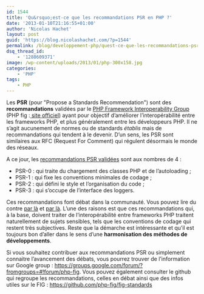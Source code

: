 ```yaml
---
id: 1544
title: 'Qu&rsquo;est-ce que les recommandations PSR en PHP ?'
date: '2013-01-10T21:16:55+01:00'
author: 'Nicolas Hachet'
layout: post
guid: 'https://blog.nicolashachet.com/?p=1544'
permalink: /blog/developpement-php/quest-ce-que-les-recommandations-psr/
dsq_thread_id:
    - '1288609371'
image: /wp-content/uploads/2013/01/php-300x158.jpg
categories:
    - 'PHP'
tags:
    - PHP
---
```


Les **PSR** (pour "Propose a Standards Recommendation") sont des **recommandations** validées par le [PHP Framework Interoperability Group](https://blog.nicolashachet.com/2013/01/10/technologies/php/quest-ce-que-le-php-framework-interoperability-group-fig/ "PHP Framework Interoperability Group") (PHP fig :[ site officiel](https://github.com/php-fig/fig-standards/blob/master/README.md "PHP fig")) ayant pour objectif d’améliorer l’interopérabilité entre les frameworks PHP, et plus généralement entre les développeurs PHP. Il ne s’agit aucunement de normes ou de standards *établis* mais de recommandations qui tendent à le devenir. D’un sens, les PSR sont similaires aux RFC (Request For Comment) qui régulent désormais le monde des réseaux.

A ce jour, les [recommandations PSR validées](https://github.com/php-fig/fig-standards/tree/master/accepted "PSR validées") sont aux nombres de 4 :

- PSR-0 : qui traite du chargement des classes PHP et de l’autoloading ;
- PSR-1 : qui fixe les conventions minimales de codage ;
- PSR-2 : qui défini le style et l’organisation du code ;
- PSR-3 : qui s’occupe de l’interface des loggers.

Ces recommandations font débat dans la communauté. Vous pouvez lire du contre [par là](https://www.geek-directeur-technique.com/2012/06/19/normes-php-psr-2-aie-rate/) et [par là](https://blog.mageekbox.net/?post/2012/06/19/%C3%80-propos-de-PSR-0%2C-PSR-1-et-PSR-2). L’une des raisons est que ces recommandations qui, à la base, doivent traiter de l’interopérabilité entre frameworks PHP traitent naturellement de sujets sensibles, tels que les conventions de codage qui restent très subjectives. Reste que la démarche est intéressante et qu’il est toujours bon d’aller dans le sens d’une **harmonisation des méthodes de développements**.

Si vous souhaitez contribuer aux recommandations PSR ou simplement connaitre l’avancement des débats, vous pourrez trouver de l’information sur Google group : <https://groups.google.com/forum/?fromgroups=#!forum/php-fig>. Vous pouvez également consulter le github qui regroupe les recommandations, celles en débat ainsi que des infos utiles sur le FIG : <https://github.com/php-fig/fig-standards>
